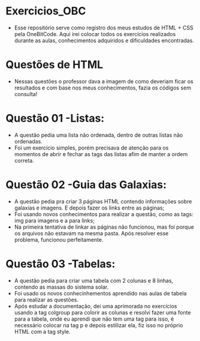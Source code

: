 # Exercicios_OBC
* Esse repositório serve como registro dos meus estudos de HTML + CSS pela OneBitCode. Aqui irei colocar todos os exercícios realizados durante as aulas, conhecimentos adquiridos e dificuldades encontradas.

# Questões de HTML
* Nessas questões o professor dava a imagem de como deveriam ficar os resultados e com base nos meus conhecimentos, fazia os códigos sem consulta! 

# Questão 01 -Listas:
* A questão pedia uma lista não ordenada, dentro de outras listas não ordenadas. 
* Foi um exercício simples, porém precisava de atenção para os momentos de abrir e fechar as tags das listas afim de manter a ordem correta.

# Questão 02 -Guia das Galaxias:
* A questão pedia pra criar 3 páginas HTML contendo informações sobre galaxias e imagens. E depois fazer os links entre as páginas; 
* Foi usando novos conhecimentos para realizar a questão, como as tags: img para imagens e a para links;
* Na primeira tentativa de linkar as páginas não funcionou, mas foi porque os arquivos não estavam na mesma pasta. Após resolver esse problema, funcionou perfeitamente.

# Questão 03 -Tabelas:
* A questão pedia para criar uma tabela com 2 colunas e 8 linhas, contendo as massas do sistema solar.
* Foi usado os novos conhecinhementos aprendido nas aulas de tabela para realizar as questões.
* Após estudar a documentação, dei uma aprimorada no exercícios usando a tag colgroup para colorir as colunas e resolvi fazer uma fonte para a tabela, onde eu aprendi que não tem uma tag para isso, é necessário colocar na tag p e depois estilizar ela, fiz isso no próprio HTML com a tag style.
